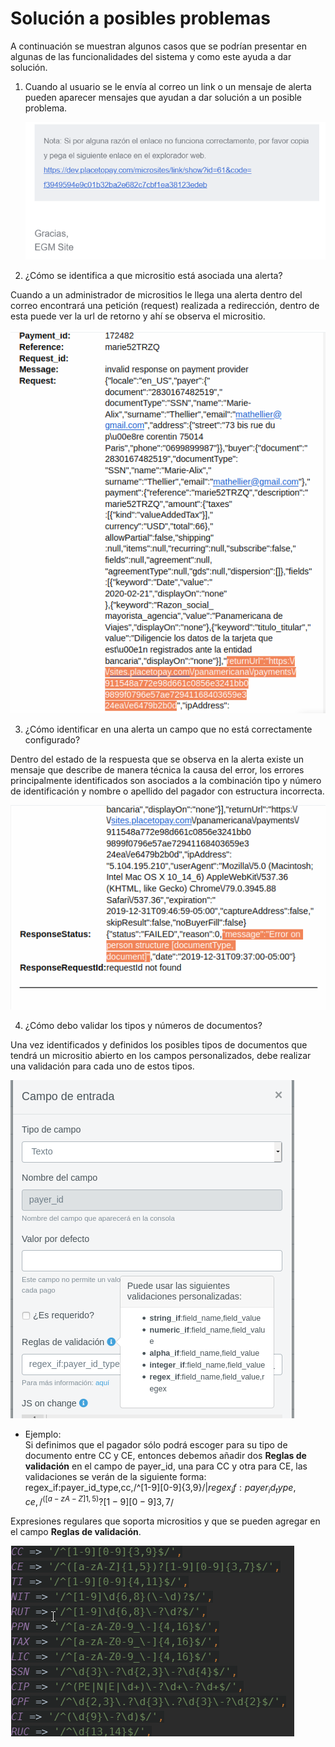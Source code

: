 # Solución a posibles problemas

A continuación se muestran algunos casos que se podrían presentar en algunas de las funcionalidades del sistema y como este ayuda a dar solución. 

1. Cuando al usuario se le envía al correo un link o un mensaje de alerta pueden aparecer mensajes que ayudan a dar solución a un posible problema. 
   
   ![email](../../images_folder/general/general_problems_solutions/assoBidder_registrationEmail.png)

2. ¿Cómo se identifica a que micrositio está asociada una alerta? <br>

Cuando a un administrador de micrositios le llega una alerta dentro del correo encontrará una petición (request) realizada a redirección, dentro de esta puede ver la url de retorno y ahí se observa el micrositio.

   ![alertMicrosites](../../images_folder/general/general_problems_solutions/alertMicrosites.png)


3. ¿Cómo identificar en una alerta un campo que no está correctamente configurado? <br>

Dentro del estado de la respuesta que se observa en la alerta existe un mensaje que describe de manera técnica la causa del error, los errores principalmente identificados son asociados a la combinación tipo y número de identificación y nombre o apellido del pagador con estructura incorrecta.

   ![alertField](../../images_folder/general/general_problems_solutions/alertField.png)

4. ¿Cómo debo validar los tipos y números de documentos? <br>

Una vez identificados y definidos los posibles tipos de documentos que tendrá un micrositio abierto en los campos personalizados, debe realizar una validación para cada uno de estos tipos.

   ![validateTypeDocument](../../images_folder/general/general_problems_solutions/validateTypeDocument.png)

* Ejemplo: <br>
Si definimos que el pagador sólo podrá escoger para su tipo de documento entre CC y CE, entonces debemos añadir dos **Reglas de validación** en el campo de payer_id, una para CC y otra para CE, las validaciones se verán de la siguiente forma:
regex_if:payer_id_type,cc,/^[1-9][0-9]{3,9}$/|regex_if:payer_id_type,ce,/^([a-zA-Z]{1,5})?[1-9][0-9]{3,7}$/

Expresiones regulares que soporta micrositios y que se pueden agregar en el campo **Reglas de validación**.

![regularExpressions](../../images_folder/general/general_problems_solutions/regularExpressions.png)
